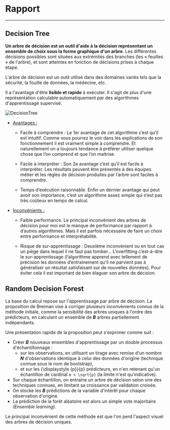# Rapport

---

## Decision Tree

**Un arbre de décision est un outil d'aide à la décision représentant un ensemble de choix sous la forme graphique d'un arbre**. Les différentes décisions possibles sont situées aux extrémités des branches (les « feuilles » de l'arbre), et sont atteintes en fonction de décisions prises à chaque étape. 

L'arbre de décision est un outil utilisé dans des domaines variés tels que la sécurité, la fouille de données, la médecine, etc.   

Il a l'avantage d'être **lisible et rapide** à exécuter. Il s'agit de plus d'une représentation calculable automatiquement par des algorithmes d'apprentissage supervisé.

![DecisionTree]('DecisionCalcs.jpg')

- <ins>Avantages :</ins>

    - Facile à comprendre : Le 1er avantage de cet algorithme c’est qu’il est intuitif. Comme vous pourrez le voir dans les explications de son fonctionnement il est vraiment simple à comprendre. Et naturellement on a toujours tendance à préférer utiliser quelque chose que l’on comprend et que l’on maitrise.

    - Facile à interpréter : Son 2e avantage c’est qu’il est facile à interpréter. Les résultats peuvent être présentés à des équipes métier et les règles de décision produites par l’arbre sont faciles à comprendre.

    - Temps d’exécution raisonnable. Enfin un dernier avantage qui peut avoir son importance, c’est un algorithme assez simple qui n’est pas très coûteux en temps de calcul.

- <ins>Inconvénients :</ins>

    - Faible performance. Le principal inconvénient des arbres de décision pour moi est le manque de performance par rapport à d’autres algorithmes. Mais il est parfois nécessaire de faire un choix entre performance et interprétabilité.

    - Risque de sur-apprentissage : Deuxième inconvénient ou en tout cas un piège dans lequel il ne faut pas tomber… L’overfitting c’est-à-dire le sur-apprentissage (l’algorithme apprend avec tellement de précision les données d’entrainement qu’il ne parvient pas à généraliser un résultat satisfaisant sur de nouvelles données). Pour éviter cela il est important de bien élaguer son arbre de décision.

## Random Decision Forest

La base du calcul repose sur l'apprentissage par arbre de décision. La proposition de Breiman vise à corriger plusieurs inconvénients connus de la méthode initiale, comme la sensibilité des arbres uniques à l'ordre des prédicteurs, en calculant un ensemble de ***B*** arbres partiellement indépendants.

Une présentation rapide de la proposition peut s'exprimer comme suit :

- Créer ***B*** nouveaux ensembles d'apprentissage par un double processus d'échantillonnage :
    - sur les observations, en utilisant un tirage avec remise d'un nombre ***N*** d'observations identique à celui des données d'origine (technique connue sous le nom de bootstrap),
    - et sur les {\displaystyle {p}}{p} prédicteurs, en n'en retenant qu'un échantillon de cardinal `m < \sqrt{p}` (la limite n'est qu'indicative).
- Sur chaque échantillon, on entraîne un arbre de décision selon une des techniques connues, en limitant sa croissance par validation croisée.
- On stocke les ***B*** prédictions de la variable d'intérêt pour chaque observation d'origine.
- La prédiction de la forêt aléatoire est alors un simple vote majoritaire *(Ensemble learning)*.

Le principal inconvénient de cette méthode est que l'on perd l'aspect visuel des arbres de décision uniques.